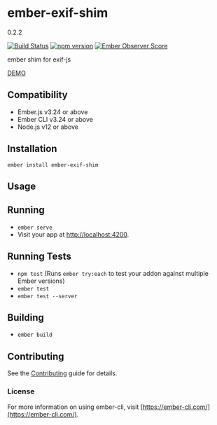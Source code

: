 # ember-exif-shim

0.2.2

[![Build Status](https://travis-ci.org/systembugtj/ember-exif-shim.svg?branch=master)](https://travis-ci.org/systembugtj/ember-exif-shim)
[![npm version](https://badge.fury.io/js/ember-exif-shim.svg)](https://badge.fury.io/js/ember-exif-shim)
[![Ember Observer Score](https://emberobserver.com/badges/ember-exif-shim.svg)](https://emberobserver.com/addons/ember-exif-shim)

ember shim for exif-js

[DEMO](https://www.systembug.me/ember-exif-shim/)

## Compatibility

* Ember.js v3.24 or above
* Ember CLI v3.24 or above
* Node.js v12 or above

## Installation

```shell
ember install ember-exif-shim
```

## Usage

## Running

- `ember serve`
- Visit your app at [http://localhost:4200](http://localhost:4200).

## Running Tests

- `npm test` (Runs `ember try:each` to test your addon against multiple Ember versions)
- `ember test`
- `ember test --server`

## Building

- `ember build`

## Contributing

See the [Contributing](CONTRIBUTING.md) guide for details.

### License

For more information on using ember-cli, visit [https://ember-cli.com/](https://ember-cli.com/).
